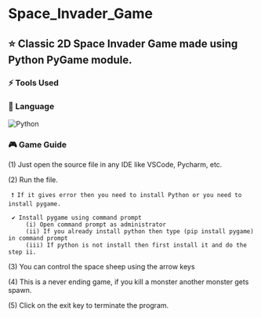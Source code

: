 # Space_Invader_Game
## ⭐ Classic 2D Space Invader Game made using Python PyGame module.

### ⚡ Tools Used

### 🚀 Language
![Python](https://img.shields.io/badge/Python-14354C?style=for-the-badge&logo=python&logoColor=white)
 
 ### 🎮 Game Guide
 (1) Just open the source file in any IDE like VSCode, Pycharm, etc.
 
 (2) Run the file.
 
     ❗ If it gives error then you need to install Python or you need to install pygame.
     
     ✔ Install pygame using command prompt
         (i) Open command prompt as administrator
         (ii) If you already install python then type (pip install pygame) in command prompt
         (iii) If python is not install then first install it and do the step ii.
         
 (3) You can control the space sheep using the arrow keys
 
 (4) This is a never ending game, if you kill a monster another monster gets spawn.
 
 (5) Click on the exit key to terminate the program.
